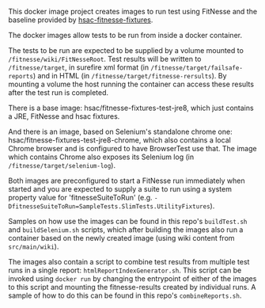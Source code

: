 This docker image project creates images to run test using FitNesse and the baseline provided by [hsac-fitnesse-fixtures](https://github.com/fhoeben/hsac-fitnesse-fixtures).

The docker images allow tests to be run from inside a docker container.

The tests to be run are expected to be supplied by a volume mounted to `/fitnesse/wiki/FitNesseRoot`. 
Test results will be written to `/fitnesse/target`, in surefire xml format (in `/fitnesse/target/failsafe-reports`) and in HTML (in `/fitnesse/target/fitnesse-rersults`).
By mounting a volume the host running the container can access these results after the test run is completed.

There is a base image: hsac/fitnesse-fixtures-test-jre8, which just contains a JRE, FitNesse and hsac fixtures.

And there is an image, based on Selenium's standalone chrome one: hsac/fitnesse-fixtures-test-jre8-chrome, which also contains a local Chrome browser and is configured to have BrowserTest use that.
The image which contains Chrome also exposes its Selenium log (in `/fitnesse/target/selenium-log`).

Both images are preconfigured to start a FitNesse run immediately when started and you are expected to supply a suite to run using a system property value for 'fitnesseSuiteToRun'
(e.g. `-DfitnesseSuiteToRun=SampleTests.SlimTests.UtilityFixtures`).

Samples on how use the images can be found in this repo's `buildTest.sh` and `buildSelenium.sh` scripts, which after building the images also run a container based on the newly 
created image (using wiki content from `src/main/wiki`). 

The images also contain a script to combine test results from multiple test runs in a single report: `htmlReportIndexGenerator.sh`.
This script can be invoked using `docker run` by changing the entrypoint of either of the images to this script and mounting the fitnesse-results created by individual runs.
A sample of how to do this can be found in this repo's `combineReports.sh`. 
